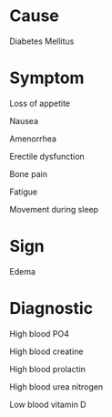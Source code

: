 
# Cause

Diabetes Mellitus

# Symptom

Loss of appetite

Nausea

Amenorrhea

Erectile dysfunction

Bone pain

Fatigue

Movement during sleep

# Sign

Edema

# Diagnostic

High blood PO4

High blood creatine

High blood prolactin

High blood urea nitrogen

Low blood vitamin D

